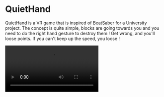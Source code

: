 # QuietHand 
QuietHand is a VR game that is inspired of BeatSaber for a University project. The concept is quite simple, blocks are going towards you and you need to do the right hand gesture to destroy them ! Get wrong, and you'll loose points. If you can't keep up the speed, you loose ! 

![demo](Demo/erf.mp4)